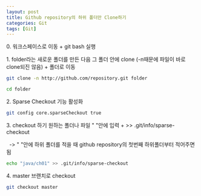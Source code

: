 ```yaml
---
layout: post
title: Github repository의 하위 폴더만 Clone하기
categories: Git
tags: [Git]
---
```


0\. 워크스페이스로 이동 + git bash 실행

1\. folder라는 새로운 폴더를 만든 다음 그 폴더 안에 clone (-n때문에 파일이 바로 clone되진 않음) + 폴더로 이동

```bash
git clone -n http://github.com/repository.git folder

cd folder
```

2\. Sparse Checkout 기능 활성화

```bash
git config core.sparseCheckout true
```

3\. checkout 하기 원하는 폴더나 파일 " "안에 입력 + >> .git/info/sparse-checkout

  -> " "안에 하위 폴더를 적을 때 github repository의 첫번째 하위폴더부터 적어주면 됨

```bash
echo "java/ch01" >> .git/info/sparse-checkout
```

4\. master 브랜치로 checkout

```bash
git checkout master
```